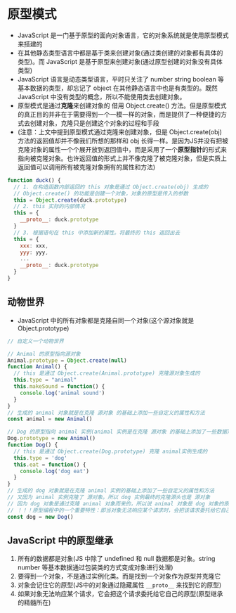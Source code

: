 <!--
 * @Author: x09898 coder_xujie@163.com
 * @Date: 2023-01-05 15:35:51
 * @LastEditors: x09898 coder_xujie@163.com
 * @FilePath: \HTML-CSS-Javascript-\designPattern\原型模式.md
 * @Description: 
-->
# 原型模式

* JavaScript 是一门基于原型的面向对象语言，它的对象系统就是使用原型模式来搭建的
* 在其他静态类型语言中都是基于类来创建对象(通过类创建的对象都有具体的类型)。而 JavaScript 是基于原型来创建对象(通过原型创建的对象没有具体类型)
* JavaScript 语言是动态类型语言，平时只关注了 number string boolean 等基本数据的类型，却忘记了 object 在其他静态语言中也是有类型的。既然 JavaScript 中没有类型的概念，所以不能使用类去创建对象。
* 原型模式是通过**克隆**来创建对象的  借用 Object.create() 方法。但是原型模式的真正目的并非在于需要得到一个一模一样的对象，而是提供了一种便捷的方式去创建对象，克隆只是创建这个对象的过程和手段
* (注意：上文中提到原型模式通过克隆来创建对象，但是 Object.create(obj) 方法的返回值却并不像我们所想的那样和 obj 长得一样。是因为JS并没有把被克隆对象的属性一个个展开放到返回值中，而是采用了一个**原型指针**的形式来指向被克隆对象。也许返回值的形式上并不像克隆了被克隆对象，但是实质上返回值可以调用所有被克隆对象拥有的属性和方法)

```js
function duck() {
  // 1. 在构造函数内部返回的 this 对象是通过 Object.create(obj) 生成的 
  // Object.create() 的功能是创建一个对象，对象的原型是传入的参数
  this = Object.create(duck.prototype)
  // 2. this 实际的内部情况
  this = {
    __proto__: duck.prototype
  }
  // 3. 根据语句在 this 中添加新的属性。将最终的 this 返回出去
  this = {
    xxx: xxx,
    yyy: yyy,
    ...
    __proto__: duck.prototype
  }
}
```

## 动物世界

* JavaScript 中的所有对象都是克隆自同一个对象(这个源对象就是Object.prototype)

```js
// 自定义一个动物世界

// Animal 的原型指向源对象
Animal.prototype = Object.create(null)
function Animal() {
  // this 是通过 Object.create(Animal.prototype) 克隆源对象生成的
  this.type = "animal"
  this.makeSound = function() {
    console.log('animal sound')
  }
}
// 生成的 animal 对象就是在克隆 源对象 的基础上添加一些自定义的属性和方法
const animal = new Animal()

// Dog 的原型指向 animal 实例(animal 实例是在克隆 源对象 的基础上添加了一些数据)
Dog.prototype = new Animal()
function Dog() {
  // this 是通过 Object.create(Dog.prototype) 克隆 animal实例生成的
  this.type = 'dog'
  this.eat = function() {
    console.log('dog eat')
  }
}
// 生成的 dog 对象就是在克隆 animal 实例的基础上添加了一些自定义的属性和方法
// 又因为 animal 实例克隆了 源对象。所以 dog 实例最终的克隆源头也是 源对象
// 因为 dog 对象是通过克隆 animal 对象而来的，所以说 animal 对象是 dog 对象的原型。如果在多几个层级就会形成原型链。在 javaScript 中通过原型链来实现继承的效果
// ！！！原型编程中的一个重要特性：即当对象无法响应某个请求时，会把该请求委托给它自己的原型(基于原型链的委托机制就是原型继承的本质)
const dog = new Dog()
```

## JavaScript 中的原型继承

1. 所有的数据都是对象(JS 中除了 undefined 和 null 数据都是对象。string number 等基本数据通过包装类的方式变成对象进行处理)
2. 要得到一个对象，不是通过实例化类。而是找到一个对象作为原型并克隆它
3. 对象会记住它的原型(JS中的对象通过隐藏属性 `__proto__` 来找到它的原型)
4. 如果对象无法响应某个请求，它会把这个请求委托给它自己的原型(原型继承的精髓所在)
